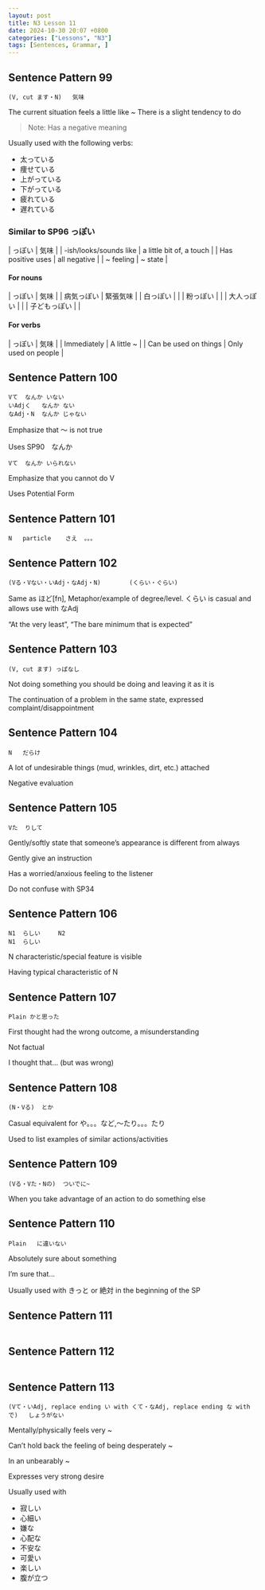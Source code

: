```yaml
---
layout: post
title: N3 Lesson 11
date: 2024-10-30 20:07 +0800
categories: ["Lessons", "N3"]
tags: [Sentences, Grammar, ]
---
```


## Sentence Pattern 99
```
(V, cut ます・N)	気味
```
The current situation feels a little like ~
There is a slight tendency to do

> Note: Has a negative meaning

Usually used with the following verbs:
* 太っている
* 痩せている
* 上がっている
* 下がっている
* 疲れている
* 遅れている

### Similar to SP96 っぽい
| っぽい | 気味 |
| -ish/looks/sounds like | a little bit of, a touch |
| Has positive uses | all negative |
| ~ feeling | ~ state |

#### For nouns
| っぽい | 気味 |
| 病気っぽい | 緊張気味 |
| 白っぽい | |
| 粉っぽい | |
| 大人っぽい | |
| 子どもっぽい | |


#### For verbs
| っぽい | 気味 |
| Immediately | A little ~ |
| Can be used on things | Only used on people |

## Sentence Pattern 100
```
Vて	なんか	いない
いAdjく	なんか	ない
なAdj・N	なんか	じゃない
```
Emphasize that ～ is not true

Uses SP90　なんか

```
Vて	なんか	いられない
```
Emphasize that you cannot do V

Uses Potential Form


## Sentence Pattern 101
```
N	particle	さえ	。。。
```


## Sentence Pattern 102
```
(Vる・Vない・いAdj・なAdj・N)		(くらい・ぐらい)
```
Same as ほど[fn], Metaphor/example of degree/level. くらい is casual and allows use with なAdj

“At the very least”, “The bare minimum that is expected”


## Sentence Pattern 103
```
(V, cut ます)	っぱなし
```
Not doing something you should be doing and leaving it as it is

The continuation of a problem in the same state, expressed complaint/disappointment

## Sentence Pattern 104
```
N	だらけ
```
A lot of undesirable things (mud, wrinkles, dirt, etc.) attached

Negative evaluation


## Sentence Pattern 105
```
Vた	りして
```
Gently/softly state that someone’s appearance is different from always

Gently give an instruction

Has a worried/anxious feeling to the listener

Do not confuse with SP34


## Sentence Pattern 106
```
N1	らしい		N2
N1	らしい
```
N characteristic/special feature is visible

Having typical characteristic of N

## Sentence Pattern 107
```
Plain かと思った
```
First thought had the wrong outcome, a misunderstanding

Not factual

I thought that… (but was wrong)

## Sentence Pattern 108
```
(N・Vる)	とか
```
Casual equivalent for や。。。など,～たり。。。たり

Used to list examples of similar actions/activities

## Sentence Pattern 109
```
(Vる・Vた・Nの)	ついでに~
```
When you take advantage of an action to do something else


## Sentence Pattern 110
```
Plain	に違いない
```
Absolutely sure about something

I’m sure that…

Usually used with きっと or 絶対 in the beginning of the SP


## Sentence Pattern 111
```

```


## Sentence Pattern 112
```

```


## Sentence Pattern 113
```
(Vて・いAdj, replace ending い with くて・なAdj, replace ending な with で)	しょうがない
```
Mentally/physically feels very ~

Can’t hold back the feeling of being desperately ~

In an unbearably ~

Expresses very strong desire

Usually used with 
* 寂しい
* 心細い
* 嫌な
* 心配な
* 不安な
* 可愛い
* 楽しい
* 腹が立つ
